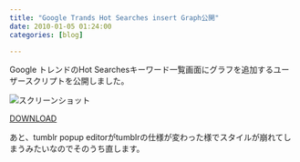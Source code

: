 ```yaml
---
title: "Google Trands Hot Searches insert Graph公開"
date: 2010-01-05 01:24:00
categories: [blog]

---
```


Google トレンドのHot Searchesキーワード一覧画面にグラフを追加するユーザースクリプトを公開しました。

![][1]

 [1]: /images/2010_0105_google_trands_insert_graph.png "スクリーンショット"

[DOWNLOAD][2]

 [2]: http://userscripts.org/scripts/show/65682

あと、tumblr popup editorがtumblrの仕様が変わった様でスタイルが崩れてしまうみたいなのでそのうち直します。